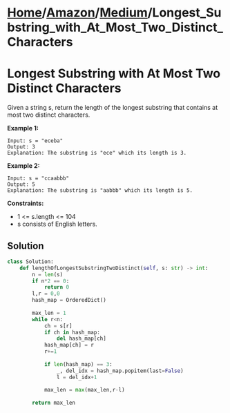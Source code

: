 # [Home](./../..)/[Amazon](./..)/[Medium](./)/Longest_Substring_with_At_Most_Two_Distinct_Characters
<h1>Longest Substring with At Most Two Distinct Characters</h1>

<p>
Given a string s, return the length of the longest substring that contains at most two distinct characters.
</p>

<b>Example 1:</b>

    Input: s = "eceba"
    Output: 3
    Explanation: The substring is "ece" which its length is 3.
    
<b>Example 2:</b>

    Input: s = "ccaabbb"
    Output: 5
    Explanation: The substring is "aabbb" which its length is 5.

<b>Constraints:</b>

- 1 <= s.length <= 104
- s consists of English letters.

<h2>Solution</h2>

```python
class Solution:
    def lengthOfLongestSubstringTwoDistinct(self, s: str) -> int:
        n = len(s)
        if n*2 == 0:
            return 0
        l,r = 0,0
        hash_map = OrderedDict()
        
        max_len = 1
        while r<n:
            ch = s[r]
            if ch in hash_map:
                del hash_map[ch]
            hash_map[ch] = r
            r+=1
            
            if len(hash_map) == 3:
                _, del_idx = hash_map.popitem(last=False)
                l = del_idx+1
            
            max_len = max(max_len,r-l)
        
        return max_len
```
